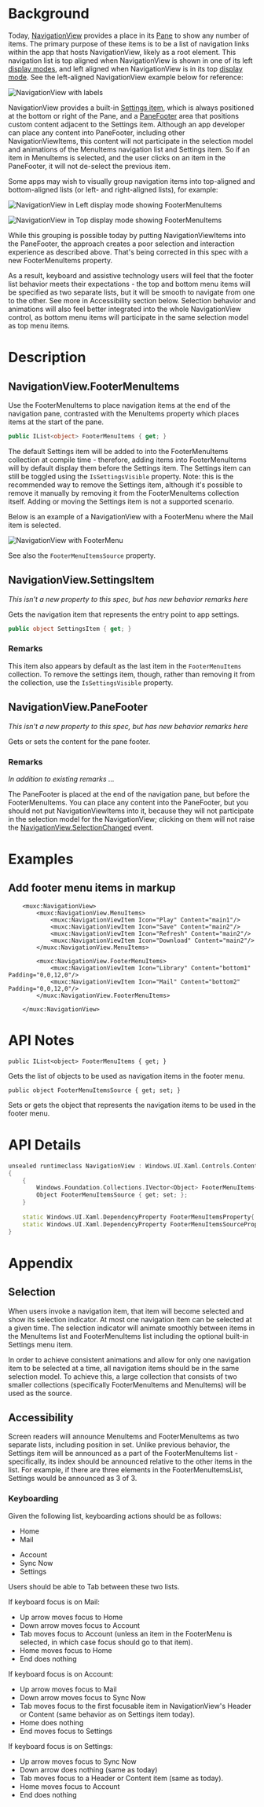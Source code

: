 
# Background
Today, [NavigationView](https://docs.microsoft.com/en-us/windows/uwp/design/controls-and-patterns/navigationview)
provides a place in its
[Pane](https://docs.microsoft.com/en-us/windows/uwp/design/controls-and-patterns/navigationview) 
to show any number of items.
The primary purpose of these items is to be a list of navigation links within the app that hosts NavigationView,
likely as a root element.
This navigation list is top aligned when NavigationView is shown in one of its left 
[display modes](https://docs.microsoft.com/en-us/windows/uwp/design/controls-and-patterns/navigationview#display-modes), 
and left aligned when NavigationView is in its top 
[display mode](https://docs.microsoft.com/en-us/windows/uwp/design/controls-and-patterns/navigationview#display-modes).
See the left-aligned NavigationView example below for reference:

![NavigationView with labels](./leftnav-anatomy2.png)

NavigationView provides a built-in 
[Settings item](https://docs.microsoft.com/en-us/uwp/api/microsoft.ui.xaml.controls.navigationview.settingsitem?view=winui-2.3), 
which is always positioned at the bottom or right of the Pane, and a 
[PaneFooter](https://docs.microsoft.com/en-us/uwp/api/microsoft.ui.xaml.controls.navigationview.panefooter?view=winui-2.3) 
area that positions custom content adjacent to the Settings item.
Although an app developer can place any content into PaneFooter, including other NavigationViewItems, 
this content will not participate in the selection model and animations of 
the MenuItems navigation list and Settings item. So if an item in MenuItems is selected, and the user
clicks on an item in the PaneFooter, it will not de-select the previous item.

Some apps may wish to visually group navigation items into top-aligned and bottom-aligned lists
(or left- and right-aligned lists), for example:

![NavigationView in Left display mode showing FooterMenuItems](FooterItems_Left.png)

![NavigationView in Top display mode showing FooterMenuItems](FooterItems_Top.png)

While this grouping is possible today by putting NavigationViewItems into the PaneFooter, 
the approach creates a poor selection and interaction experience as described above.
That's being corrected in this spec with a new FooterMenuItems property.

As a result, keyboard and assistive technology users will feel that the footer list behavior meets
their expectations -  the top and bottom menu items will be specified as two separate lists, 
but it will be smooth to navigate from one to the other. See more in Accessibility section below.
Selection behavior and animations will also feel better integrated into the whole NavigationView control, 
as bottom menu items will participate in the same selection model as top menu items. 

# Description

## NavigationView.FooterMenuItems

Use the FooterMenuItems to place navigation items at the end of the navigation pane,
contrasted with the MenuItems property which places items at the start of the pane.

```cs
public IList<object> FooterMenuItems { get; }
```

The default Settings item will be added to into the FooterMenuItems collection at compile time - therefore, adding items into FooterMenuItems will by default display them before the Settings item. 
The Settings item can still be toggled using the `IsSettingsVisible` property. 
Note: this is the recommended way to remove the Settings item, although it's possible 
to remove it manually by removing it from the FooterMenuItems collection itself. Adding or moving the Settings item is not a supported scenario.

Below is an example of a NavigationView with a FooterMenu where the Mail item is selected.

![NavigationView with FooterMenu](footer-menu-mockup.png)

See also the `FooterMenuItemsSource` property.

## NavigationView.SettingsItem

_This isn't a new property to this spec, but has new behavior remarks here_

Gets the navigation item that represents the entry point to app settings.

```cs
public object SettingsItem { get; }
```

### Remarks

This item also appears by default as the last item in the `FooterMenuItems` collection.
To remove the settings item, though, rather than removing it from the collection,
use the `IsSettingsVisible` property.

## NavigationView.PaneFooter

_This isn't a new property to this spec, but has new behavior remarks here_

Gets or sets the content for the pane footer.

### Remarks

_In addition to existing remarks ..._

The PaneFooter is placed at the end of the navigation pane, but before the 
FooterMenuItems. You can place any content into the PaneFooter, but you should not
put NavigationViewItems into it, because they will not participate in the 
selection model for the NavigationView; clicking on them will not raise the
[NavigationView.SelectionChanged](https://docs.microsoft.com/uwp/api/Microsoft.UI.Xaml.Controls.NavigationView.SelectionChanged)
event.

# Examples

## Add footer menu items in markup

```xaml
    <muxc:NavigationView>
        <muxc:NavigationView.MenuItems>
            <muxc:NavigationViewItem Icon="Play" Content="main1"/>
            <muxc:NavigationViewItem Icon="Save" Content="main2"/>
            <muxc:NavigationViewItem Icon="Refresh" Content="main2"/>
            <muxc:NavigationViewItem Icon="Download" Content="main2"/>
        </muxc:NavigationView.MenuItems>

        <muxc:NavigationView.FooterMenuItems>
            <muxc:NavigationViewItem Icon="Library" Content="bottom1" Padding="0,0,12,0"/>
            <muxc:NavigationViewItem Icon="Mail" Content="bottom2" Padding="0,0,12,0"/>
        </muxc:NavigationView.FooterMenuItems>
        
    </muxc:NavigationView>
```


# API Notes

`public IList<object> FooterMenuItems { get; }`

Gets the list of objects to be used as navigation items in the footer menu.

`public object FooterMenuItemsSource { get; set; }`

Sets or gets the object that represents the navigation items to be used in the footer menu.

# API Details

```c++
unsealed runtimeclass NavigationView : Windows.UI.Xaml.Controls.ContentControl
{
    {
        Windows.Foundation.Collections.IVector<Object> FooterMenuItems{ get; };
        Object FooterMenuItemsSource { get; set; };
    }
    
    static Windows.UI.Xaml.DependencyProperty FooterMenuItemsProperty{ get; };
    static Windows.UI.Xaml.DependencyProperty FooterMenuItemsSourceProperty{ get; };
}
```

# Appendix

## Selection
When users invoke a navigation item, that item will become selected and show its selection indicator. 
At most one navigation item can be selected at a given time.
The selection indicator will animate smoothly between items in the MenuItems list and FooterMenuItems list including the optional built-in Settings menu item.

In order to achieve consistent animations and allow for only one navigation item to be selected at a time, all navigation items should be in the same selection model. To achieve this, a large collection that consists of two smaller collections (specifically FooterMenuItems and MenuItems) will be used as the source.

## Accessibility
Screen readers will announce MenuItems and FooterMenuItems as two separate lists, including position in set. 
Unlike previous behavior, the Settings item will be announced as a part of the FooterMenuItems list - specifically, its index should be announced relative to the other items in the list. For example, if there are three elements in the FooterMenuItemsList, Settings would be announced as 3 of 3.

### Keyboarding
Given the following list, keyboarding actions should be as follows:
- Home
- Mail

<!-- -->

- Account
- Sync Now
- Settings

Users should be able to Tab between these two lists.

If keyboard focus is on Mail:
- Up arrow moves focus to Home
- Down arrow moves focus to Account
- Tab moves focus to Account (unless an item in the FooterMenu is selected, in which case focus should go to that item).
- Home moves focus to Home
- End does nothing

If keyboard focus is on Account:
- Up arrow moves focus to Mail
- Down arrow moves focus to Sync Now
- Tab moves focus to the first focusable item in NavigationView's Header or Content (same behavior as on Settings item today).
- Home does nothing
- End moves focus to Settings

If keyboard focus is on Settings:
- Up arrow moves focus to Sync Now
- Down arrow does nothing (same as today)
- Tab moves focus to a Header or Content item (same as today).
- Home moves focus to Account
- End does nothing
